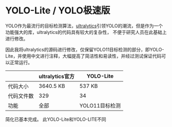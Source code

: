 # YOLO-Lite / YOLO极速版

YOLO作为最流行的目标检测算法，[ultralytics](https://github.com/ultralytics/ultralytics)引领YOLO的潮流，但是作为一个功能强大的库，ultralytics的代码具有较大的复杂性，
不便于研究人员在此基础上进行修改。

因此我将ultralytics的源码进行修改，仅保留YOLO11目标检测的部分，即YOLO-Lite，并使用中文进行注释，大幅提高了简洁性和易读性，并经过测试保证代码可以正常运行。

|          | ultralytics官方 | YOLO-Lite |
|----------|----------|----------|
| 代码大小     | 3640.5 KB   | 537 KB    |
| 代码文件数   | 329      | 34       |
| 功能     | 全部     | YOLO11目标检测 |

简化已基本完成。
此YOLO-Lite和YOLO-LITE不同
